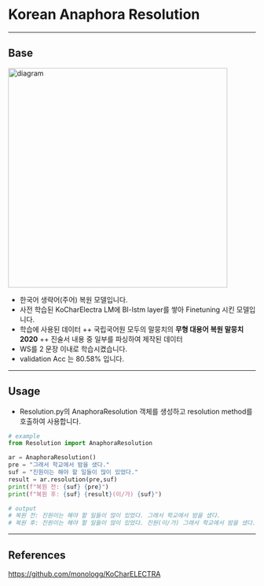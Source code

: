 # Korean Anaphora Resolution

***
## Base

<img width="446" alt="diagram" src="https://user-images.githubusercontent.com/74087118/197397920-7c71f4e4-0493-4980-b801-9d151d3c1f6c.PNG">

+ 한국어 생략어(주어) 복원 모델입니다.
+ 사전 학습된 KoCharElectra LM에 BI-lstm layer를 쌓아 Finetuning 시킨 모델입니다.
+ 학습에 사용된 데이터
  ++ 국립국어원 모두의 말뭉치의 **무형 대용어 복원 말뭉치 2020**
  ++ 진술서 내용 중 일부를 파싱하여 제작된 데이터
+ WS를 2 문장 이내로 학습시켰습니다.
+ validation Acc 는 80.58% 입니다.

***
## Usage
+ Resolution.py의 AnaphoraResolution 객체를 생성하고 resolution method를 호출하여 사용합니다.

```python
# example
from Resolution import AnaphoraResolution

ar = AnaphoraResolution()
pre = "그래서 학교에서 밤을 샜다."
suf = "진원이는 해야 할 일들이 많이 있었다."
result = ar.resolution(pre,suf)
print(f"복원 전: {suf} {pre}")
print(f"복원 후: {suf} {result}(이/가) {suf}")

# output
# 복원 전: 진원이는 해야 할 일들이 많이 있었다. 그래서 학교에서 밤을 샜다.
# 복원 후: 진원이는 해야 할 일들이 많이 있었다. 진원(이/가) 그래서 학교에서 밤을 샜다.
```

***
## References
<https://github.com/monologg/KoCharELECTRA>
